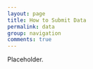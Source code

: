 ```yaml
---
layout: page
title: How to Submit Data
permalink: data
group: navigation
comments: true
---
```


Placeholder.
